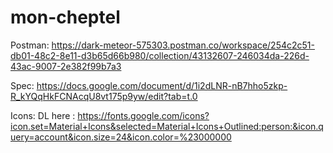 # mon-cheptel

Postman:
https://dark-meteor-575303.postman.co/workspace/254c2c51-db01-48c2-8e11-d3b65d66b980/collection/43132607-246034da-226d-43ac-9007-2e382f99b7a3

Spec:
https://docs.google.com/document/d/1i2dLNR-nB7hho5zkp-R_kYQqHkFCNAcqU8vt175p9yw/edit?tab=t.0


Icons:
DL here : 
https://fonts.google.com/icons?icon.set=Material+Icons&selected=Material+Icons+Outlined:person:&icon.query=account&icon.size=24&icon.color=%23000000
